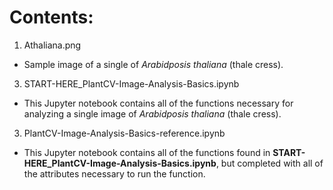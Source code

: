 # Contents:
1. Athaliana.png
  * Sample image of a single of *Arabidposis thaliana* (thale cress).
3. START-HERE_PlantCV-Image-Analysis-Basics.ipynb
  * This Jupyter notebook contains all of the functions necessary for analyzing a single image of *Arabidposis thaliana* (thale cress).
3. PlantCV-Image-Analysis-Basics-reference.ipynb
  * This Jupyter notebook contains all of the functions found in **START-HERE_PlantCV-Image-Analysis-Basics.ipynb**, but completed with all of the attributes necessary to run the function.
